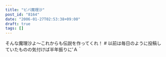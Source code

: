 ```yaml
---
title: "ビバ魔理沙"
post_id: "8164"
date: "2006-01-27T02:53:38+09:00"
draft: true
tags: []
---
```



そんな魔理沙よ～これからも伝説を作ってくれ！ # 以前は毎日のように投稿していたものの気付けば半年振りに'Ａ｀
